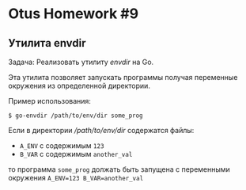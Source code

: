 # Otus Homework #9
## Утилита envdir

Задача: Реализовать утилиту _envdir_ на Go.

Эта утилита позволяет запускать программы получая переменные окружения из определенной директории.

Пример использования:
```
$ go-envdir /path/to/env/dir some_prog
```

Если в директории _/path/to/env/dir_ содержатся файлы:
* `A_ENV` с содержимым `123`
* `B_VAR` с содержимым `another_val`

то программа `some_prog` должать быть запущена с переменными окружения `A_ENV=123 B_VAR=another_val`
